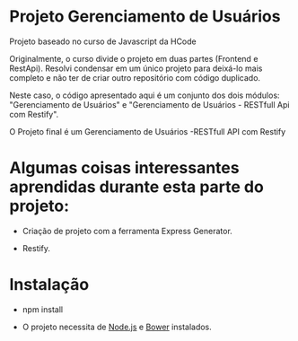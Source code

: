 # Projeto Gerenciamento de Usuários

Projeto baseado no curso de Javascript da HCode

Originalmente, o curso divide o projeto em duas partes (Frontend e RestApi). Resolvi condensar em um único projeto para deixá-lo mais completo e não ter de criar outro repositório com código duplicado.

Neste caso, o código apresentado aqui é um conjunto dos dois módulos: "Gerenciamento de Usuários" e "Gerenciamento de Usuários - RESTfull Api com Restify".

O Projeto final é um Gerenciamento de Usuários -RESTfull API com Restify

# Algumas coisas interessantes aprendidas durante esta parte do projeto:

- Criação de projeto com a ferramenta Express Generator.

- Restify.

# Instalação 

- npm install

- O projeto necessita de [Node.js](https://nodejs.org/) e [Bower](https://bower.io/) instalados.
